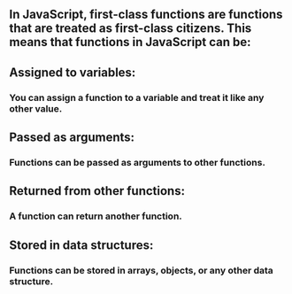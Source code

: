 ## In JavaScript, first-class functions are functions that are treated as first-class citizens. This means that functions in JavaScript can be:

## Assigned to variables:
### You can assign a function to a variable and treat it like any other value.

## Passed as arguments: 
### Functions can be passed as arguments to other functions.

##  Returned from other functions: 
### A function can return another function.

## Stored in data structures:
### Functions can be stored in arrays, objects, or any other data structure.